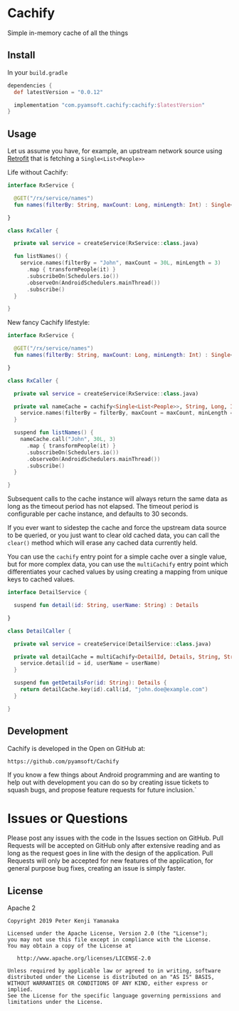 # Cachify

Simple in-memory cache of all the things

## Install

In your `build.gradle`

```gradle
dependencies {
  def latestVersion = "0.0.12"

  implementation "com.pyamsoft.cachify:cachify:$latestVersion"
}
```

## Usage

Let us assume you have, for example, an upstream network source using
[Retrofit](https://github.com/square/retrofit) that is fetching a `Single<List<People>>`

Life without Cachify:
```kotlin
interface RxService {

  @GET("/rx/service/names")
  fun names(filterBy: String, maxCount: Long, minLength: Int) : Single<List<People>>

}

class RxCaller {

  private val service = createService(RxService::class.java)

  fun listNames() {
    service.names(filterBy = "John", maxCount = 30L, minLength = 3)
      .map { transformPeople(it) }
      .subscribeOn(Schedulers.io())
      .observeOn(AndroidSchedulers.mainThread())
      .subscribe()
  }

}
```

New fancy Cachify lifestyle:
```kotlin
interface RxService {

  @GET("/rx/service/names")
  fun names(filterBy: String, maxCount: Long, minLength: Int) : Single<List<People>>

}

class RxCaller {

  private val service = createService(RxService::class.java)

  private val nameCache = cachify<Single<List<People>>, String, Long, Int> { filterBy, maxCount, minLength ->
    service.names(filterBy = filterBy, maxCount = maxCount, minLength = minLength)
  }

  suspend fun listNames() {
    nameCache.call("John", 30L, 3)
      .map { transformPeople(it) }
      .subscribeOn(Schedulers.io())
      .observeOn(AndroidSchedulers.mainThread())
      .subscribe()
  }

}
```

Subsequent calls to the cache instance will always return the same data as
long as the timeout period has not elapsed. The timeout period is configurable
per cache instance, and defaults to 30 seconds.

If you ever want to sidestep the cache and force the upstream data source to be
queried, or you just want to clear old cached data, you can call the `clear()` method
which will erase any cached data currently held.

You can use the `cachify` entry point for a simple cache over a single value, but for more
complex data, you can use the `multiCachify` entry point which differentiates your cached values
by using creating a mapping from unique keys to cached values.

```kotlin
interface DetailService {

  suspend fun detail(id: String, userName: String) : Details

}

class DetailCaller {

  private val service = createService(DetailService::class.java)

  private val detailCache = multiCachify<DetailId, Details, String, String> { id, userName ->
    service.detail(id = id, userName = userName)
  }

  suspend fun getDetailsFor(id: String): Details {
    return detailCache.key(id).call(id, "john.doe@example.com")
  }

}
```

## Development

Cachify is developed in the Open on GitHub at:
```
https://github.com/pyamsoft/Cachify
```
If you know a few things about Android programming and are wanting to help
out with development you can do so by creating issue tickets to squash bugs,
and propose feature requests for future inclusion.`

# Issues or Questions

Please post any issues with the code in the Issues section on GitHub. Pull Requests
will be accepted on GitHub only after extensive reading and as long as the request
goes in line with the design of the application. Pull Requests will only be
accepted for new features of the application, for general purpose bug fixes, creating
an issue is simply faster.

## License

Apache 2

```
Copyright 2019 Peter Kenji Yamanaka

Licensed under the Apache License, Version 2.0 (the "License");
you may not use this file except in compliance with the License.
You may obtain a copy of the License at

   http://www.apache.org/licenses/LICENSE-2.0

Unless required by applicable law or agreed to in writing, software
distributed under the License is distributed on an "AS IS" BASIS,
WITHOUT WARRANTIES OR CONDITIONS OF ANY KIND, either express or implied.
See the License for the specific language governing permissions and
limitations under the License.
```

